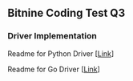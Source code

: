 ## Bitnine Coding Test Q3
### Driver Implementation

Readme for Python Driver [[Link](python/README.md)]

Readme for Go Driver [[Link](go/README.md)]